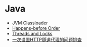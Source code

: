 # Java

- [JVM Classloader](https://totemguo.github.io/jvm_classloader.html)
- [Happens-before Order](https://totemguo.github.io/happens_before.html)
- [Threads and Locks](https://totemguo.github.io/threads_and_locks.html)
- [一次设置HTTP隧道代理的问题排查](https://totemguo.github.io/java/01-HttpTunnelingProxy.html)
